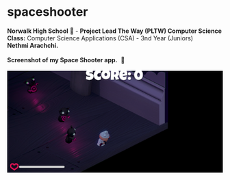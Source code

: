 # spaceshooter
<b>Norwalk High School</b> :school: - <b>Project Lead The Way (PLTW) Computer Science</b><br>
<b>Class:</b> Computer Science Applications (CSA) - 3nd Year (Juniors)<br>
<b>Nethmi Arachchi.</b><br><br>
<b>Screenshot of my Space Shooter app.</b>&nbsp;&nbsp;:dog:<br><br>
![Alt text](https://github.com/Princessbvbbles/survivalshooter/blob/master/Capture.PNG "Start Screen")
<br><br>
